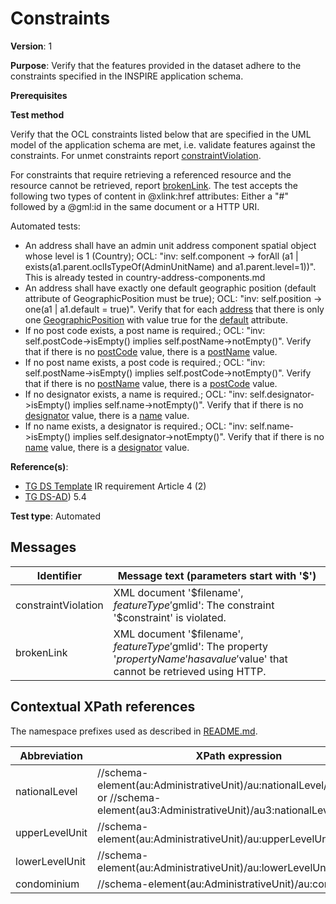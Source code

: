 # Constraints

**Version**: 1

**Purpose**: Verify that the features provided in the dataset adhere to the constraints specified in the INSPIRE application schema.

**Prerequisites**

**Test method**

Verify that the OCL constraints listed below that are specified in the UML model of the application schema are met, i.e. validate features against the constraints. For unmet constraints report [constraintViolation](#constraintViolation). 

For constraints that require retrieving a referenced resource and the resource cannot be retrieved, report [brokenLink](#brokenLink). The test accepts the following two types of content in @xlink:href attributes: Either a "#" followed by a @gml:id in the same document or a HTTP URI.

Automated tests:

* An address shall have an admin unit address component spatial object whose level is 1 (Country); OCL: "inv: self.component -> forAll (a1 | exists(a1.parent.oclIsTypeOf(AdminUnitName) and a1.parent.level=1))". 
  This is already tested in country-address-components.md
* An address shall have exactly one default geographic position (default attribute of GeographicPosition must be true); OCL: "inv: self.position -> one(a1 | a1.default = true)". Verify that for each [address](#address) that there is only one [GeographicPosition](#GeographicPosition) with value true for the [default](#default) attribute.  
* If no post code exists, a post name is required.; OCL: "inv: self.postCode->isEmpty() implies self.postName->notEmpty()". Verify that if there is no [postCode](#postCode) value, there is a [postName](#postName) value.
* If no post name exists, a post code is required.; OCL: "inv: self.postName->isEmpty() implies self.postCode->notEmpty()". Verify that if there is no [postName](#postName) value, there is a [postCode](#postCode) value.
* If no designator exists, a name is required.; OCL: "inv: self.designator->isEmpty() implies self.name->notEmpty()". Verify that if there is no [designator](#designator) value, there is a [name](#name) value.
* If no name exists, a designator is required.; OCL: "inv: self.name->isEmpty() implies self.designator->notEmpty()". Verify that if there is no [name](#name) value, there is a [designator](#designator) value.

**Reference(s)**: 

* [TG DS Template](http://inspire.ec.europa.eu/id/ats/data-ad/3.2/ad-as/README#ref_TG_DS_tmpl) IR requirement Article 4 (2)
* [TG DS-AD](http://inspire.ec.europa.eu/id/ats/data-ad/3.2/ad-as/README#ref_TG_DS_AD)) 5.4

**Test type**: Automated

## Messages

Identifier  |  Message text (parameters start with '$')
---------------------------------------------------------- | -------------------------------------------------------------------------
constraintViolation <a name="constraintViolation"/>  |  XML document '$filename', $featureType '$gmlid': The constraint '$constraint' is violated.
brokenLink <a name="brokenLink"/>  |  XML document '$filename', $featureType '$gmlid': The property '$propertyName' has a value '$value' that cannot be retrieved using HTTP.

## Contextual XPath references

The namespace prefixes used as described in [README.md](http://inspire.ec.europa.eu/id/ats/data-ps/3.2/ps-p-as/README#namespaces).

Abbreviation                                               |  XPath expression
---------------------------------------------------------- | -------------------------------------------------------------------------
nationalLevel <a name="nationalLevel"></a> 	| 	//schema-element(au:AdministrativeUnit)/au:nationalLevel/@xlink:href or //schema-element(au3:AdministrativeUnit)/au3:nationalLevel/text()
upperLevelUnit <a name="upperLevelUnit"></a> 	| 	//schema-element(au:AdministrativeUnit)/au:upperLevelUnit
lowerLevelUnit <a name="lowerLevelUnit"></a> 	| 	//schema-element(au:AdministrativeUnit)/au:lowerLevelUnit
condominium <a name="condominium"></a> 	| 	//schema-element(au:AdministrativeUnit)/au:condominium

